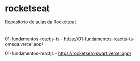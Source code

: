 # rocketseat
 Repositorio de aulas da Rocketseat
#
01-fundamentos-reactjs-ts - https://01-fundamentos-reactjs-ts-omega.vercel.app/

01-fundamentos-reactjs - https://rocketseat-swart.vercel.app/
